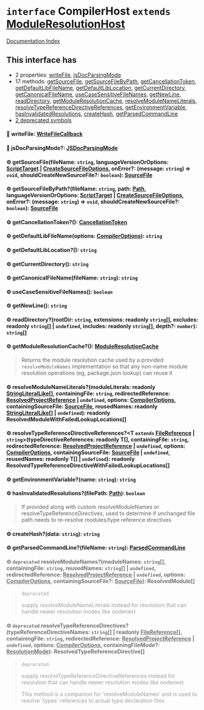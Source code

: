 # `interface` CompilerHost `extends` [ModuleResolutionHost](../private.interface.ModuleResolutionHost/README.md)

[Documentation Index](../README.md)

## This interface has

- 2 properties:
[writeFile](#-writefile-writefilecallback),
[jsDocParsingMode](#-jsdocparsingmode-jsdocparsingmode)
- 17 methods:
[getSourceFile](#-getsourcefilefilename-string-languageversionoroptions-scripttarget--createsourcefileoptions-onerror-message-string--void-shouldcreatenewsourcefile-boolean-sourcefile),
[getSourceFileByPath](#-getsourcefilebypathfilename-string-path-path-languageversionoroptions-scripttarget--createsourcefileoptions-onerror-message-string--void-shouldcreatenewsourcefile-boolean-sourcefile),
[getCancellationToken](#-getcancellationtoken-cancellationtoken),
[getDefaultLibFileName](#-getdefaultlibfilenameoptions-compileroptions-string),
[getDefaultLibLocation](#-getdefaultliblocation-string),
[getCurrentDirectory](#-getcurrentdirectory-string),
[getCanonicalFileName](#-getcanonicalfilenamefilename-string-string),
[useCaseSensitiveFileNames](#-usecasesensitivefilenames-boolean),
[getNewLine](#-getnewline-string),
[readDirectory](#-readdirectoryrootdir-string-extensions-readonly-string-excludes-readonly-string--undefined-includes-readonly-string-depth-number-string),
[getModuleResolutionCache](#-getmoduleresolutioncache-moduleresolutioncache),
[resolveModuleNameLiterals](#-resolvemodulenameliteralsmoduleliterals-readonly-stringliterallike-containingfile-string-redirectedreference-resolvedprojectreference--undefined-options-compileroptions-containingsourcefile-sourcefile-reusednames-readonly-stringliterallike--undefined-readonly-resolvedmodulewithfailedlookuplocations),
[resolveTypeReferenceDirectiveReferences](#-resolvetypereferencedirectivereferencest-extends-filereference--stringtypedirectivereferences-readonly-t-containingfile-string-redirectedreference-resolvedprojectreference--undefined-options-compileroptions-containingsourcefile-sourcefile--undefined-reusednames-readonly-t--undefined-readonly-resolvedtypereferencedirectivewithfailedlookuplocations),
[getEnvironmentVariable](#-getenvironmentvariablename-string-string),
[hasInvalidatedResolutions](#-hasinvalidatedresolutionsfilepath-path-boolean),
[createHash](#-createhashdata-string-string),
[getParsedCommandLine](#-getparsedcommandlinefilename-string-parsedcommandline)
- [2 deprecated symbols](#-deprecated-resolvemodulenamesmodulenames-string-containingfile-string-reusednames-string--undefined-redirectedreference-resolvedprojectreference--undefined-options-compileroptions-containingsourcefile-sourcefile-resolvedmodule)


#### 📄 writeFile: [WriteFileCallback](../private.type.WriteFileCallback/README.md)



#### 📄 jsDocParsingMode?: [JSDocParsingMode](../private.enum.JSDocParsingMode/README.md)



#### ⚙ getSourceFile(fileName: `string`, languageVersionOrOptions: [ScriptTarget](../private.enum.ScriptTarget/README.md) | [CreateSourceFileOptions](../private.interface.CreateSourceFileOptions/README.md), onError?: (message: `string`) => `void`, shouldCreateNewSourceFile?: `boolean`): [SourceFile](../private.interface.SourceFile/README.md)



#### ⚙ getSourceFileByPath?(fileName: `string`, path: [Path](../private.type.Path/README.md), languageVersionOrOptions: [ScriptTarget](../private.enum.ScriptTarget/README.md) | [CreateSourceFileOptions](../private.interface.CreateSourceFileOptions/README.md), onError?: (message: `string`) => `void`, shouldCreateNewSourceFile?: `boolean`): [SourceFile](../private.interface.SourceFile/README.md)



#### ⚙ getCancellationToken?(): [CancellationToken](../private.interface.CancellationToken/README.md)



#### ⚙ getDefaultLibFileName(options: [CompilerOptions](../private.interface.CompilerOptions/README.md)): `string`



#### ⚙ getDefaultLibLocation?(): `string`



#### ⚙ getCurrentDirectory(): `string`



#### ⚙ getCanonicalFileName(fileName: `string`): `string`



#### ⚙ useCaseSensitiveFileNames(): `boolean`



#### ⚙ getNewLine(): `string`



#### ⚙ readDirectory?(rootDir: `string`, extensions: readonly `string`\[], excludes: readonly `string`\[] | `undefined`, includes: readonly `string`\[], depth?: `number`): `string`\[]



#### ⚙ getModuleResolutionCache?(): [ModuleResolutionCache](../private.interface.ModuleResolutionCache/README.md)

> Returns the module resolution cache used by a provided `resolveModuleNames` implementation so that any non-name module resolution operations (eg, package.json lookup) can reuse it



#### ⚙ resolveModuleNameLiterals?(moduleLiterals: readonly [StringLiteralLike](../private.type.StringLiteralLike/README.md)\[], containingFile: `string`, redirectedReference: [ResolvedProjectReference](../private.interface.ResolvedProjectReference/README.md) | `undefined`, options: [CompilerOptions](../private.interface.CompilerOptions/README.md), containingSourceFile: [SourceFile](../private.interface.SourceFile/README.md), reusedNames: readonly [StringLiteralLike](../private.type.StringLiteralLike/README.md)\[] | `undefined`): readonly ResolvedModuleWithFailedLookupLocations\[]



#### ⚙ resolveTypeReferenceDirectiveReferences?\<T `extends` [FileReference](../private.interface.FileReference/README.md) | `string`>(typeDirectiveReferences: readonly T\[], containingFile: `string`, redirectedReference: [ResolvedProjectReference](../private.interface.ResolvedProjectReference/README.md) | `undefined`, options: [CompilerOptions](../private.interface.CompilerOptions/README.md), containingSourceFile: [SourceFile](../private.interface.SourceFile/README.md) | `undefined`, reusedNames: readonly T\[] | `undefined`): readonly ResolvedTypeReferenceDirectiveWithFailedLookupLocations\[]



#### ⚙ getEnvironmentVariable?(name: `string`): `string`



#### ⚙ hasInvalidatedResolutions?(filePath: [Path](../private.type.Path/README.md)): `boolean`

> If provided along with custom resolveModuleNames or resolveTypeReferenceDirectives, used to determine if unchanged file path needs to re-resolve modules/type reference directives



#### ⚙ createHash?(data: `string`): `string`



#### ⚙ getParsedCommandLine?(fileName: `string`): [ParsedCommandLine](../private.interface.ParsedCommandLine/README.md)



<div style="opacity:0.6">

#### ⚙ `deprecated` resolveModuleNames?(moduleNames: `string`\[], containingFile: `string`, reusedNames: `string`\[] | `undefined`, redirectedReference: [ResolvedProjectReference](../private.interface.ResolvedProjectReference/README.md) | `undefined`, options: [CompilerOptions](../private.interface.CompilerOptions/README.md), containingSourceFile?: [SourceFile](../private.interface.SourceFile/README.md)): ResolvedModule\[]

> `deprecated`
> 
> supply resolveModuleNameLiterals instead for resolution that can handle newer resolution modes like nodenext



#### ⚙ `deprecated` resolveTypeReferenceDirectives?(typeReferenceDirectiveNames: `string`\[] | readonly [FileReference](../private.interface.FileReference/README.md)\[], containingFile: `string`, redirectedReference: [ResolvedProjectReference](../private.interface.ResolvedProjectReference/README.md) | `undefined`, options: [CompilerOptions](../private.interface.CompilerOptions/README.md), containingFileMode?: [ResolutionMode](../private.type.ResolutionMode/README.md)): ResolvedTypeReferenceDirective\[]

> `deprecated`
> 
> supply resolveTypeReferenceDirectiveReferences instead for resolution that can handle newer resolution modes like nodenext
> 
> This method is a companion for 'resolveModuleNames' and is used to resolve 'types' references to actual type declaration files



</div>

